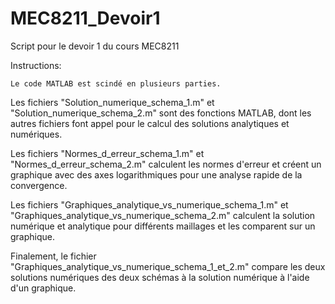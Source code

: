 # MEC8211_Devoir1
 Script pour le devoir 1 du cours MEC8211

Instructions:

	Le code MATLAB est scindé en plusieurs parties. 
Les fichiers "Solution_numerique_schema_1.m" et "Solution_numerique_schema_2.m" 
sont des fonctions MATLAB, dont les autres fichiers font appel pour le calcul 
des solutions analytiques et numériques.

Les fichiers "Normes_d_erreur_schema_1.m" et "Normes_d_erreur_schema_2.m"
calculent les normes d'erreur et créent un graphique avec des axes logarithmiques
pour une analyse rapide de la convergence. 

Les fichiers "Graphiques_analytique_vs_numerique_schema_1.m" et 
"Graphiques_analytique_vs_numerique_schema_2.m" calculent la solution numérique
et analytique pour différents maillages et les comparent sur un graphique.

Finalement, le fichier "Graphiques_analytique_vs_numerique_schema_1_et_2.m" compare 
les deux solutions numériques des deux schémas à la solution numérique à l'aide
d'un graphique. 